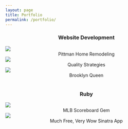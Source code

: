 ```yaml
---
layout: page
title: Portfolio
permalink: /portfolio/
---
```


<div class="container">

  <div class="row">
  <div class="col-12">
  <center><h3>Website Development</h3></center>
  </div>
  <div class="row">
    <div class="col-4">
      <a href="http://pittmanhomeremodeling.com" target="_blank">
        <img src="../assets/pittmanscreenshot.jpg">
      </a>
      <center>Pittman Home Remodeling</center>
    </div>
    <div class="col-4">
      <a href="http://qualitystrategiesinc.com" target="_blank">
        <img src="../assets/qsiscreenshot.jpg">
      </a>
      <center>Quality Strategies</center>
    </div>
    <div class="col-4">
      <a href="http://brooklyn-queen.com" target="_blank">
        <img src="../assets/brooklynqueenscreenshot.jpg">
      </a>
      <center>Brooklyn Queen</center>
    </div>
  </div>

  <br />

  <div class="row">
    <div class="col-12">
    <center><h3>Ruby</h3></center>
    </div>
    <div class="row">
      <div class="col-4">
        <a href="https://rubygems.org/gems/mlb_scoreboard" target="_blank">
          <img src="../assets/mlbscoreboardrubygem.jpg">
        </a>
        <center>MLB Scoreboard Gem</center>
      </div>
    </div>
    <div class="row">
      <div class="col-4">
        <a href="https://github.com/steveafrost/much-free-very-wow" target="_blank">
          <img src="../assets/mlbscoreboardrubygem.jpg">
        </a>
        <center>Much Free, Very Wow Sinatra App</center>
      </div>
    </div>
  </div>

</div>
